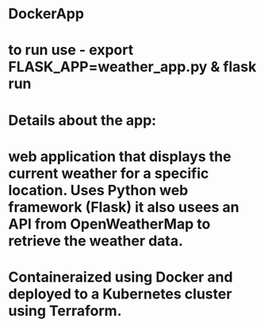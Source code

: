 # DockerApp


# to run use - export FLASK_APP=weather_app.py & flask run

# Details about the app:
# web application that displays the current weather for a specific location. Uses Python web framework (Flask) it also usees an API from OpenWeatherMap to retrieve the weather data.
# Containeraized using Docker and deployed to a Kubernetes cluster using Terraform.